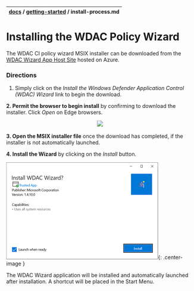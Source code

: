 | [docs](..)  / [getting-started](.) / install-process.md
|:---|

# Installing the WDAC Policy Wizard

The WDAC CI policy wizard MSIX installer can be downloaded from the [WDAC Wizard App Host Site](https://wdac-wizard-appinstaller.azurewebsites.net) hosted on Azure. 

### Directions

1. Simply click on the _Install the Windows Defender Application Control (WDAC) Wizard_ link to begin the download. 

**2. Permit the browser to begin install** by confirming to download the installer. Click _Open_ on Edge browsers. 

<div style="text-align:center"><img src="https://github.com/MicrosoftDocs/WDAC-Toolkit/blob/master/WDAC-Policy-Wizard/docs/imgs/download-instructions-1.png"/></div>

**3. Open the MSIX installer file** once the download has completed, if the installer is not automatically launched. 

**4. Install the Wizard** by clicking on the _Install_ button. 

![](../imgs/download-instructions-2.png){: .center-image }


The WDAC Wizard application will be installed and automatically launched after installation. A shortcut will be placed in the Start Menu. 
